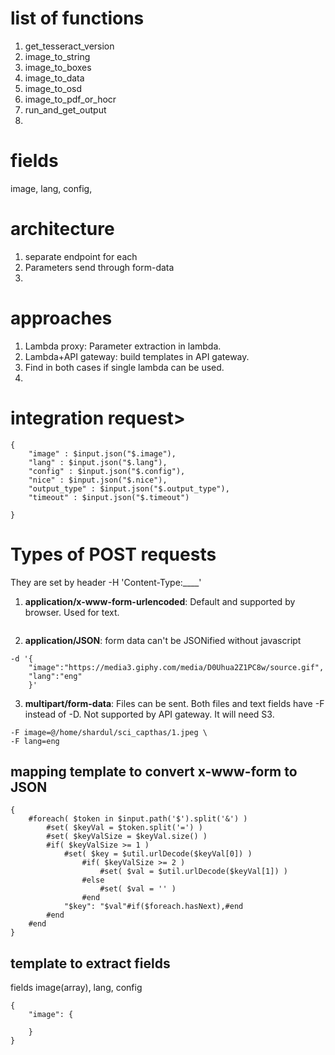 # list of functions
1. get_tesseract_version
2. image_to_string
3. image_to_boxes
4. image_to_data 
5. image_to_osd 
6. image_to_pdf_or_hocr
7. run_and_get_output 
8.
# fields
image, lang, config, 
# architecture
1. separate endpoint for each
2. Parameters send through form-data
3. 
# approaches
1. Lambda proxy: Parameter extraction in lambda.
2. Lambda+API gateway: build templates in API gateway.
3. Find in both cases if single lambda can be used.
4. 
# integration request> 
```
{
    "image" : $input.json("$.image"),
    "lang" : $input.json("$.lang"),
    "config" : $input.json("$.config"),
    "nice" : $input.json("$.nice"),
    "output_type" : $input.json("$.output_type"),
    "timeout" : $input.json("$.timeout")
    
}
```
# Types of POST requests
They are set by header -H 'Content-Type:____'
1. **application/x-www-form-urlencoded**: Default and supported by browser. Used for text.     
~~~  -d 'image=https%3A%2F%2Fmedia3.giphy.com%2Fmedia%2FD0Uhua2Z1PC8w%2Fsource.gif&lang=eng'
~~~

2. **application/JSON**: form data can't be JSONified without javascript    
```
-d '{
	"image":"https://media3.giphy.com/media/D0Uhua2Z1PC8w/source.gif",
	"lang":"eng"
    }' 
```

3. **multipart/form-data**: Files can be sent. Both files and text fields have -F instead of -D. Not supported by API gateway. It will need S3.
```
-F image=@/home/shardul/sci_capthas/1.jpeg \
-F lang=eng
```
## mapping template to convert x-www-form to JSON
```
{
    #foreach( $token in $input.path('$').split('&') )
        #set( $keyVal = $token.split('=') )
        #set( $keyValSize = $keyVal.size() )
        #if( $keyValSize >= 1 )
            #set( $key = $util.urlDecode($keyVal[0]) )
                #if( $keyValSize >= 2 )
                    #set( $val = $util.urlDecode($keyVal[1]) )
                #else
                    #set( $val = '' )
                #end
            "$key": "$val"#if($foreach.hasNext),#end
        #end
    #end
}
```
## template to extract fields
fields image(array), lang, config
```
{
    "image": {
        
    }
}
